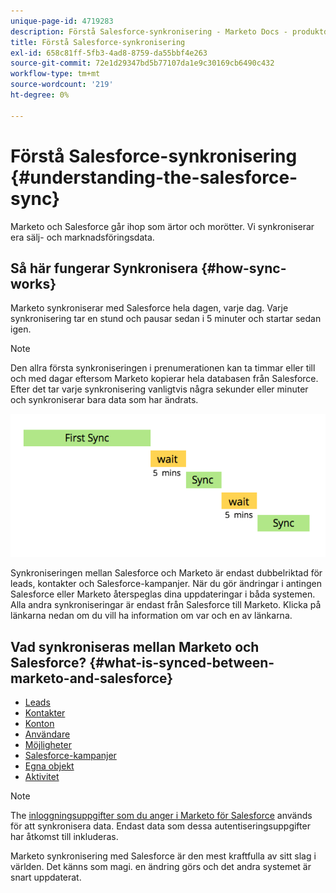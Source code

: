 ```yaml
---
unique-page-id: 4719283
description: Förstå Salesforce-synkronisering - Marketo Docs - produktdokumentation
title: Förstå Salesforce-synkronisering
exl-id: 658c81ff-5fb3-4ad8-8759-da55bbf4e263
source-git-commit: 72e1d29347bd5b77107da1e9c30169cb6490c432
workflow-type: tm+mt
source-wordcount: '219'
ht-degree: 0%

---
```


# Förstå Salesforce-synkronisering {#understanding-the-salesforce-sync}

Marketo och Salesforce går ihop som ärtor och morötter. Vi synkroniserar era sälj- och marknadsföringsdata.

## Så här fungerar Synkronisera {#how-sync-works}

Marketo synkroniserar med Salesforce hela dagen, varje dag. Varje synkronisering tar en stund och pausar sedan i 5 minuter och startar sedan igen.

>[!NOTE]
>
>Den allra första synkroniseringen i prenumerationen kan ta timmar eller till och med dagar eftersom Marketo kopierar hela databasen från Salesforce. Efter det tar varje synkronisering vanligtvis några sekunder eller minuter och synkroniserar bara data som har ändrats.

![](assets/sync-illustration.png)

Synkroniseringen mellan Salesforce och Marketo är endast dubbelriktad för leads, kontakter och Salesforce-kampanjer. När du gör ändringar i antingen Salesforce eller Marketo återspeglas dina uppdateringar i båda systemen. Alla andra synkroniseringar är endast från Salesforce till Marketo. Klicka på länkarna nedan om du vill ha information om var och en av länkarna.

## Vad synkroniseras mellan Marketo och Salesforce? {#what-is-synced-between-marketo-and-salesforce}

* [Leads](/help/marketo/product-docs/crm-sync/salesforce-sync/sfdc-sync-details/sfdc-sync-lead-sync.md)
* [Kontakter](/help/marketo/product-docs/crm-sync/salesforce-sync/sfdc-sync-details/sfdc-sync-contact-sync.md)
* [Konton](/help/marketo/product-docs/crm-sync/salesforce-sync/sfdc-sync-details/sfdc-sync-account-sync.md)
* [Användare](/help/marketo/product-docs/crm-sync/salesforce-sync/sfdc-sync-details/sfdc-sync-lead-account-owner-sync.md)
* [Möjligheter](/help/marketo/product-docs/crm-sync/salesforce-sync/sfdc-sync-details/sfdc-sync-opportunity-sync.md)
* [Salesforce-kampanjer](/help/marketo/product-docs/crm-sync/salesforce-sync/sfdc-sync-details/sfdc-sync-campaign-sync.md)
* [Egna objekt](/help/marketo/product-docs/crm-sync/salesforce-sync/sfdc-sync-details/sfdc-sync-custom-object-sync.md)
* [Aktivitet](/help/marketo/product-docs/crm-sync/salesforce-sync/sfdc-sync-details/sfdc-sync-activity-sync.md)

>[!NOTE]
>
>The [inloggningsuppgifter som du anger i Marketo för Salesforce](/help/marketo/product-docs/crm-sync/salesforce-sync/setup/enterprise-unlimited-edition/step-2-of-3-create-a-salesforce-user-for-marketo-enterprise-unlimited.md) används för att synkronisera data. Endast data som dessa autentiseringsuppgifter har åtkomst till inkluderas.

Marketo synkronisering med Salesforce är den mest kraftfulla av sitt slag i världen. Det känns som magi. en ändring görs och det andra systemet är snart uppdaterat.
